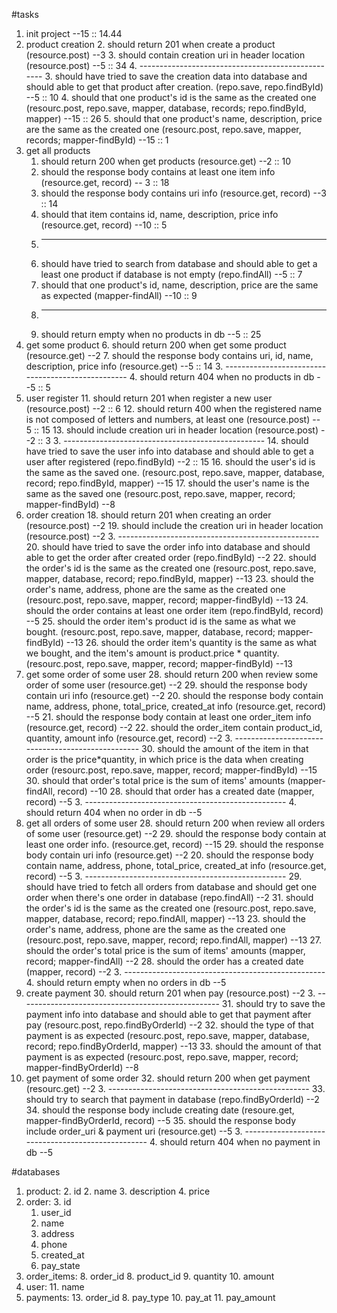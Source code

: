 #tasks
1. init project --15 :: 14.44
2. product creation
	2. should return 201 when create a product  (resource.post)  --3
	3. should contain creation uri in header location (resource.post) --5  :: 34
	4. --------------------------------------------------
	3. should have tried to save the creation data into database and should able to get that product after creation. (repo.save, repo.findById) --5 :: 10
	4. should that one product's id is the same as the created one (resourc.post, repo.save, mapper, database, records; repo.findById, mapper) --15 :: 26
	5. should that one product's name, description, price are the same as the created one (resourc.post, repo.save, mapper, records; mapper-findById) --15 :: 1
6. get all products
	1. should return 200 when get products (resource.get) --2 :: 10
	2. should the response body contains at least  one item info (resource.get, record) -- 3 :: 18
	2. should the response body contains uri info (resource.get, record) --3 :: 14
	3. should that item contains id, name, description, price info (resource.get, record) --10 :: 5
	3. --------------------------------------------------
	2. should have tried to search from database and should able to get a least one product if database is not empty (repo.findAll) --5 :: 7
	3. should that one product's id, name, description, price are the same as expected (mapper-findAll) --10 :: 9
	3. --------------------------------------------------
	4. should return empty when no products in db --5 :: 25
6. get some product
	6. should return 200 when get some product (resource.get) --2
	7. should the response body contains uri, id, name, description, price info (resource.get) --5 :: 14
	3. --------------------------------------------------
	4. should return 404 when no products in db --5 :: 5
11. user register
	11. should return 201 when register a new user (resource.post) --2 :: 6
	12. should return 400 when the registered name is not composed of letters and numbers, at least one (resource.post) -- 5 :: 15
	13. should include creation uri in header location (resource.post) --2 :: 3
	3. --------------------------------------------------
	14. should have tried to save the user info into database and should able to get a user after registered (repo.findById) --2 :: 15
	16. should the user's id is the same as the saved one. (resourc.post, repo.save, mapper, database, record; repo.findById, mapper) --15
	17. should the user's name is the same as the saved one (resourc.post, repo.save, mapper, record; mapper-findById) --8
18. order creation
	18. should return 201 when creating an order (resource.post) --2
	19. should include the creation uri in header location (resource.post) --2
	3. --------------------------------------------------
	20. should have tried to save the order info into database and should able to get the order after created order (repo.findById) --2
	22. should the order's id is the same as the created one (resourc.post, repo.save, mapper, database, record; repo.findById, mapper) --13
	23. should the order's name, address, phone are the same as the created one (resourc.post, repo.save, mapper, record; mapper-findById) --13
	24. should the order contains at least one order item (repo.findById, record)  --5
	25. should the order item's product id is the same as what we bought. (resourc.post, repo.save, mapper, database, record; mapper-findById) --13
	26. should the order item's quantity is the same as what we bought, and the item's amount is product.price * quantity. (resourc.post, repo.save, mapper, record; mapper-findById) --13
27. get some order of some user
	28. should return 200 when review some order of some user (resource.get) --2
	29. should the response body contain uri info (resource.get) --2
 	20. should the response body contain name, address, phone, total_price, created_at info (resource.get, record) --5
 	21. should the response body contain at least one order_item info (resource.get, record) --2
 	22. should the order\_item contain product_id, quantity, amount info (resource.get, record) --2
	3. --------------------------------------------------
	30. should the amount of the item in that order is the price*quantity, in which price is the data when creating order (resourc.post, repo.save, mapper, record; mapper-findById) --15
	30. should that order's total price is the sum of items' amounts (mapper-findAll, record) --10
	28. should that order has a created date (mapper, record) --5
	3. --------------------------------------------------
	4. should return 404 when no order in db --5
27. get all orders of some user
	28. should return 200 when review all orders of some user (resource.get) --2
	29. should the response body contain at least one order info. (resource.get, record)  --15
	29. should the response body contain uri info (resource.get) --2
 	20. should the response body contain name, address, phone, total_price, created_at info (resource.get, record) --5
	3. --------------------------------------------------
	29. should have tried to fetch all orders from database and should get one order when there's one order in database (repo.findAll) --2
	31. should the order's id is the same as the created one (resourc.post, repo.save, mapper, database, record; repo.findAll, mapper) --13
	23. should the order's name, address, phone are the same as the created one (resourc.post, repo.save, mapper, record; repo.findAll, mapper) --13
	27. should the order's total price is the sum of items' amounts (mapper, record; mapper-findAll) --2
	28. should the order has a created date (mapper, record) --2
	3. --------------------------------------------------
	4. should return empty when no orders in db --5
29. create payment
	30. should return 201 when pay (resource.post) --2
	3. --------------------------------------------------
	31. should try to save the payment info into database and should able to get that payment after pay (resourc.post, repo.findByOrderId) --2
	32. should the type of that payment is as expected (resourc.post, repo.save, mapper, database, record; repo.findByOrderId, mapper) --13
	33. should the amount of that payment is as expected (resourc.post, repo.save, mapper, record; mapper-findByOrderId) --8
34. get payment of some order
	32. should return 200 when get payment (resourc.get) --2
	3. --------------------------------------------------
	33. should try to search that payment in database (repo.findByOrderId) --2
	34. should the response body include creating date (resoure.get, mapper-findByOrderId, record) --5
	35. should the response body include order_uri & payment uri (resource.get) --5
	3. --------------------------------------------------
	4. should return 404 when no payment in db --5

#databases
1. product: 
	2. id
	2. name
	3. description
	4. price
2. order:
	3. 	id
	1. user_id
	3. name
	4. address
	5. phone
	7. created_at
	9. pay_state
7. order_items:
	8. order_id
	8. product_id
	9. quantity
	10. amount
10. user:
	11. name
12. payments:
	13. order_id
	8. pay_type
	10. pay_at
	11. pay_amount

	



